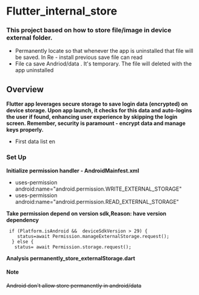 # Flutter_internal_store

### This project based on how to store file/image in device external folder.
 * Permanently locate so that whenever the app is uninstalled that file will be saved. In Re - install previous save file can read
 * File ca save Andriod/data . It's temporary. The file will deleted with the app uninstalled

## Overview

**Flutter app leverages secure storage to save login data (encrypted) on device storage. Upon app launch, it checks for this data and auto-logins the user if found, enhancing user experience by skipping the login screen. Remember, security is paramount - encrypt data and manage keys properly.**
* First data list en

### Set Up
  **Initialize permission handler - AndroidMainfest.xml**
  * uses-permission android:name="android.permission.WRITE_EXTERNAL_STORAGE"
  * uses-permission android:name="android.permission.READ_EXTERNAL_STORAGE"
    
  **Take permission depend on version sdk,Reason: have version dependency**
  ```
   if (Platform.isAndroid &&  deviceSdkVersion > 29) {
      status=await Permission.manageExternalStorage.request();
    } else {
     status= await Permission.storage.request();
  ```
  **Analysis permanently_store_externalStorage.dart**
    

#### Note
~~Android don't allow store permanently in android/data~~
